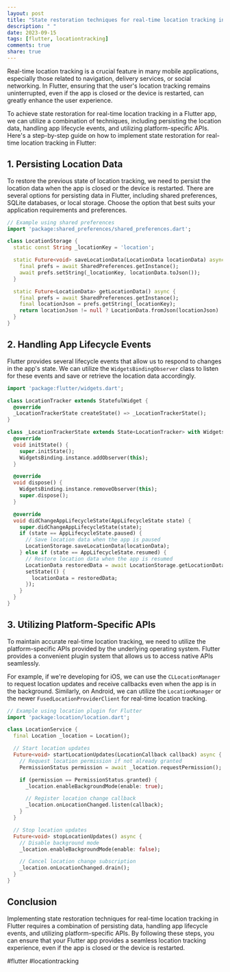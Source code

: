 ```yaml
---
layout: post
title: "State restoration techniques for real-time location tracking in Flutter"
description: " "
date: 2023-09-15
tags: [flutter, locationtracking]
comments: true
share: true
---
```


Real-time location tracking is a crucial feature in many mobile applications, especially those related to navigation, delivery services, or social networking. In Flutter, ensuring that the user's location tracking remains uninterrupted, even if the app is closed or the device is restarted, can greatly enhance the user experience.

To achieve state restoration for real-time location tracking in a Flutter app, we can utilize a combination of techniques, including persisting the location data, handling app lifecycle events, and utilizing platform-specific APIs. Here's a step-by-step guide on how to implement state restoration for real-time location tracking in Flutter:

## 1. Persisting Location Data
To restore the previous state of location tracking, we need to persist the location data when the app is closed or the device is restarted. There are several options for persisting data in Flutter, including shared preferences, SQLite databases, or local storage. Choose the option that best suits your application requirements and preferences.

```dart
// Example using shared preferences
import 'package:shared_preferences/shared_preferences.dart';

class LocationStorage {
  static const String _locationKey = 'location';

  static Future<void> saveLocationData(LocationData locationData) async {
    final prefs = await SharedPreferences.getInstance();
    await prefs.setString(_locationKey, locationData.toJson());
  }

  static Future<LocationData> getLocationData() async {
    final prefs = await SharedPreferences.getInstance();
    final locationJson = prefs.getString(_locationKey);
    return locationJson != null ? LocationData.fromJson(locationJson) : null;
  }
}
```

## 2. Handling App Lifecycle Events
Flutter provides several lifecycle events that allow us to respond to changes in the app's state. We can utilize the `WidgetsBindingObserver` class to listen for these events and save or retrieve the location data accordingly.

```dart
import 'package:flutter/widgets.dart';

class LocationTracker extends StatefulWidget {
  @override
  _LocationTrackerState createState() => _LocationTrackerState();
}

class _LocationTrackerState extends State<LocationTracker> with WidgetsBindingObserver {
  @override
  void initState() {
    super.initState();
    WidgetsBinding.instance.addObserver(this);
  }

  @override
  void dispose() {
    WidgetsBinding.instance.removeObserver(this);
    super.dispose();
  }

  @override
  void didChangeAppLifecycleState(AppLifecycleState state) {
    super.didChangeAppLifecycleState(state);
    if (state == AppLifecycleState.paused) {
      // Save location data when the app is paused
      LocationStorage.saveLocationData(locationData);
    } else if (state == AppLifecycleState.resumed) {
      // Restore location data when the app is resumed
      LocationData restoredData = await LocationStorage.getLocationData();
      setState(() {
        locationData = restoredData;
      });
    }
  }
}
```

## 3. Utilizing Platform-Specific APIs
To maintain accurate real-time location tracking, we need to utilize the platform-specific APIs provided by the underlying operating system. Flutter provides a convenient plugin system that allows us to access native APIs seamlessly.

For example, if we're developing for iOS, we can use the `CLLocationManager` to request location updates and receive callbacks even when the app is in the background. Similarly, on Android, we can utilize the `LocationManager` or the newer `FusedLocationProviderClient` for real-time location tracking.

```dart
// Example using location plugin for Flutter
import 'package:location/location.dart';

class LocationService {
  final Location _location = Location();

  // Start location updates
  Future<void> startLocationUpdates(LocationCallback callback) async {
    // Request location permission if not already granted
    PermissionStatus permission = await _location.requestPermission();

    if (permission == PermissionStatus.granted) {
      _location.enableBackgroundMode(enable: true);

      // Register location change callback
      _location.onLocationChanged.listen(callback);
    }
  }

  // Stop location updates
  Future<void> stopLocationUpdates() async {
    // Disable background mode
    _location.enableBackgroundMode(enable: false);

    // Cancel location change subscription
    _location.onLocationChanged.drain();
  }
}
```

## Conclusion
Implementing state restoration techniques for real-time location tracking in Flutter requires a combination of persisting data, handling app lifecycle events, and utilizing platform-specific APIs. By following these steps, you can ensure that your Flutter app provides a seamless location tracking experience, even if the app is closed or the device is restarted.

#flutter #locationtracking